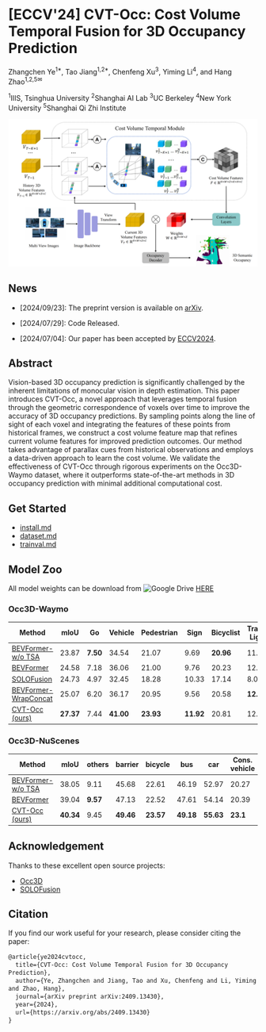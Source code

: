 # [ECCV'24] CVT-Occ: Cost Volume Temporal Fusion for 3D Occupancy Prediction

Zhangchen Ye<sup>1*</sup>, Tao Jiang<sup>1,2*</sup>, Chenfeng Xu<sup>3</sup>, Yiming Li<sup>4</sup>, and Hang Zhao<sup>1,2,5&#x2709;</sup>

<sup>1</sup>IIIS, Tsinghua University  <sup>2</sup>Shanghai AI Lab  <sup>3</sup>UC Berkeley  <sup>4</sup>New York University  <sup>5</sup>Shanghai Qi Zhi Institute

![network](./docs/figs/network.png)

## News
- [2024/09/23]: The preprint version is available on [arXiv](https://arxiv.org/abs/2409.13430).

- [2024/07/29]: Code Released.

- [2024/07/04]: Our paper has been accepted by [ECCV2024](https://eccv2024.ecva.net/).

## Abstract
Vision-based 3D occupancy prediction is significantly challenged by the inherent limitations of monocular vision in depth estimation. This paper introduces CVT-Occ, a novel approach that leverages temporal fusion through the geometric correspondence of voxels over time to improve the accuracy of 3D occupancy predictions. By sampling points along the line of sight of each voxel and integrating the features of these points from historical frames, we construct a cost volume feature map that refines current volume features for improved prediction outcomes. Our method takes advantage of parallax cues from historical observations and employs a data-driven approach to learn the cost volume. We validate the effectiveness of CVT-Occ through rigorous experiments on the Occ3D-Waymo dataset, where it outperforms state-of-the-art methods in 3D occupancy prediction with minimal additional computational cost.

## Get Started
- [install.md](docs/install.md)
- [dataset.md](docs/dataset.md)
- [trainval.md](docs/trainval.md)

## Model Zoo

All model weights can be download from <img src="https://ssl.gstatic.com/docs/doclist/images/drive_2022q3_32dp.png" alt="Google Drive" width="18"/> [HERE](https://drive.google.com/drive/folders/1m3r4VrjY1G8N-h7NVyUDc0oOI5g8f7nT?usp=sharing)

### Occ3D-Waymo

| Method             | mIoU  | Go    | Vehicle | Pedestrian | Sign  | Bicyclist | Traffic Light | Pole  | Cons. Cone | Bicycle | Building | Vegetation | Tree Trunk | Road  | Walkable |
|---------------------|-------|-------|---------|------------|-------|-----------|---------------|-------|------------|---------|----------|------------|------------|-------|----------|
| [BEVFormer-w/o TSA](projects/configs/cvtocc/bevformer_wotsa_waymo.py)   | 23.87 | **7.50** | 34.54   | 21.07      | 9.69  | **20.96** | 11.48         | 11.48 | 14.06      | 14.51   | 23.14    | 21.82      | 8.57       | 78.45 | 56.89    |
| [BEVFormer](projects/configs/cvtocc/bevformer_waymo.py)       | 24.58 | 7.18  | 36.06   | 21.00      | 9.76  | 20.23     | 12.61         | 14.52 | 14.70      | 16.06   | 23.98    | 22.50      | 9.39       | 79.11 | 57.04    |
| [SOLOFusion](projects/configs/cvtocc/solofusion_waymo.py)     | 24.73 | 4.97  | 32.45   | 18.28      | 10.33 | 17.14     | 8.07          | 17.83 | 16.23      | 19.30   | **31.49**| **28.98**  | **16.93**  | 70.95 | 53.28    |
| [BEVFormer-WrapConcat](projects/configs/cvtocc/bevformer_wrapconcat_waymo.py)  | 25.07 | 6.20  | 36.17   | 20.95      | 9.56  | 20.58     | **12.82**     | 16.24 | 14.31      | 16.78   | 25.14    | 23.56      | 12.81      | 79.04 | 56.83    |
| [CVT-Occ (ours)](projects/configs/cvtocc/cvtocc_waymo.py)      | **27.37** | 7.44  | **41.00** | **23.93** | **11.92** | 20.81     | 12.07         | **18.03** | **16.88**| **21.37**| 29.40    | 27.42      | 14.67      | **79.12** | **59.09** |

### Occ3D-NuScenes

| Method             | mIoU  | others | barrier | bicycle | bus  | car  | Cons. vehicle | motorcycle | pedestrian | traffic cone | trailer | truck | Dri. Sur | other flat | sidewalk | terrain | manmade | vegetation |
|---------------------|-------|--------|---------|---------|------|------|---------------|------------|------------|--------------|---------|-------|----------|------------|----------|---------|---------|------------|
| [BEVFormer-w/o TSA](projects/configs/cvtocc/bevformer_wotsa_nuscenes.py) | 38.05 | 9.11   | 45.68    | 22.61    | 46.19 | 52.97 | 20.27        | 26.5      | 26.8      | 26.21        | 32.29   | 37.58 | 80.5    | 40.6      | 49.93    | 52.48   | 41.59   | 35.51      |
| [BEVFormer](projects/configs/cvtocc/bevformer_nuscenes.py)  | 39.04 | **9.57**   | 47.13   | 22.52   | 47.61 | 54.14| 20.39        | 26.44      | 28.12      | 27.46        | 34.53   | 39.69 | 81.44    | **41.14**  | 50.79    | 54.00   | 43.08   | 35.60      |
| [CVT-Occ (ours)](projects/configs/cvtocc/cvtocc_nuscenes.py)     | **40.34**| 9.45  | **49.46**  | **23.57**  | **49.18** | **55.63**| **23.1**         | **27.85**      | **28.88**      | **29.07**        | **34.97**   | **40.98** | **81.44**    | 40.92      | **51.37**    | **54.25**   | **45.94**   | **39.71**      |

## Acknowledgement

Thanks to these excellent open source projects:

- [Occ3D](https://github.com/Tsinghua-MARS-Lab/Occ3D/) 
- [SOLOFusion](https://github.com/Divadi/SOLOFusion)

## Citation

If you find our work useful for your research, please consider citing the paper:

```
@article{ye2024cvtocc,
  title={CVT-Occ: Cost Volume Temporal Fusion for 3D Occupancy Prediction},
  author={Ye, Zhangchen and Jiang, Tao and Xu, Chenfeng and Li, Yiming and Zhao, Hang},
  journal={arXiv preprint arXiv:2409.13430},
  year={2024},
  url={https://arxiv.org/abs/2409.13430}
}
```
